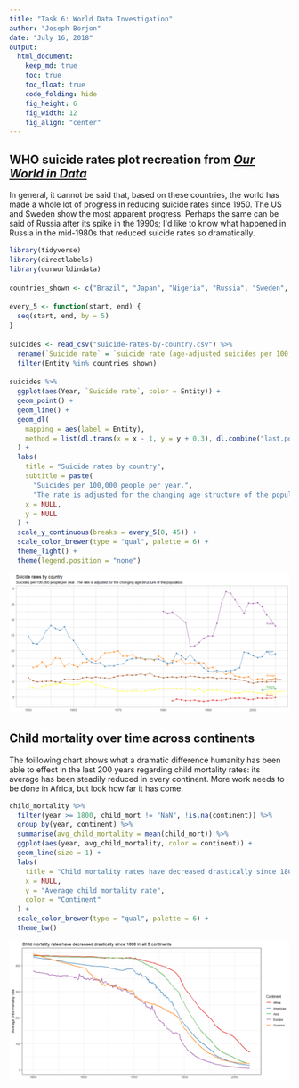 ```yaml
---
title: "Task 6: World Data Investigation"
author: "Joseph Borjon"
date: "July 16, 2018"
output:
  html_document:
    keep_md: true
    toc: true
    toc_float: true
    code_folding: hide
    fig_height: 6
    fig_width: 12
    fig_align: "center"
---
```



## WHO suicide rates plot recreation from [*Our World in Data*](https://ourworldindata.org/suicide)

In general, it cannot be said that, based on these countries, the world has made a whole lot of progress in reducing suicide rates since 1950. The US and Sweden show the most apparent progress. Perhaps the same can be said of Russia after its spike in the 1990s; I'd like to know what happened in Russia in the mid-1980s that reduced suicide rates so dramatically.


```r
library(tidyverse)
library(directlabels)
library(ourworldindata)

countries_shown <- c("Brazil", "Japan", "Nigeria", "Russia", "Sweden", "United Kingdom", "United States")

every_5 <- function(start, end) {
  seq(start, end, by = 5)
}

suicides <- read_csv("suicide-rates-by-country.csv") %>%
  rename(`Suicide rate` = `suicide rate (age-adjusted suicides per 100,000 people)`) %>%
  filter(Entity %in% countries_shown)

suicides %>%
  ggplot(aes(Year, `Suicide rate`, color = Entity)) +
  geom_point() +
  geom_line() +
  geom_dl(
    mapping = aes(label = Entity),
    method = list(dl.trans(x = x - 1, y = y + 0.3), dl.combine("last.points"), cex = 0.6)
  ) +
  labs(
    title = "Suicide rates by country",
    subtitle = paste(
      "Suicides per 100,000 people per year.",
      "The rate is adjusted for the changing age structure of the population."),
    x = NULL,
    y = NULL
  ) +
  scale_y_continuous(breaks = every_5(0, 45)) +
  scale_color_brewer(type = "qual", palette = 6) +
  theme_light() +
  theme(legend.position = "none")
```

![](task-6_files/figure-html/plot_suicide-1.png)<!-- -->



## Child mortality over time across continents

The foillowing chart shows what a dramatic difference humanity has been able to effect in the last 200 years regarding child mortality rates: its average has been steadily reduced in every continent. More work needs to be done in Africa, but look how far it has come.


```r
child_mortality %>%
  filter(year >= 1800, child_mort != "NaN", !is.na(continent)) %>%
  group_by(year, continent) %>%
  summarise(avg_child_mortality = mean(child_mort)) %>%
  ggplot(aes(year, avg_child_mortality, color = continent)) +
  geom_line(size = 1) +
  labs(
    title = "Child mortality rates have decreased drastically since 1800 in all 5 continents",
    x = NULL,
    y = "Average child mortality rate",
    color = "Continent"
  ) +
  scale_color_brewer(type = "qual", palette = 6) +
  theme_bw()
```

![](task-6_files/figure-html/plot_child_mortality-1.png)<!-- -->
